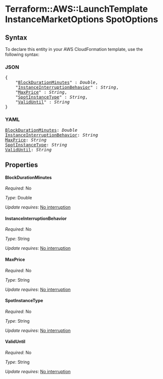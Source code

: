 # Terraform::AWS::LaunchTemplate InstanceMarketOptions SpotOptions

## Syntax

To declare this entity in your AWS CloudFormation template, use the following syntax:

### JSON

<pre>
{
    "<a href="#blockdurationminutes" title="BlockDurationMinutes">BlockDurationMinutes</a>" : <i>Double</i>,
    "<a href="#instanceinterruptionbehavior" title="InstanceInterruptionBehavior">InstanceInterruptionBehavior</a>" : <i>String</i>,
    "<a href="#maxprice" title="MaxPrice">MaxPrice</a>" : <i>String</i>,
    "<a href="#spotinstancetype" title="SpotInstanceType">SpotInstanceType</a>" : <i>String</i>,
    "<a href="#validuntil" title="ValidUntil">ValidUntil</a>" : <i>String</i>
}
</pre>

### YAML

<pre>
<a href="#blockdurationminutes" title="BlockDurationMinutes">BlockDurationMinutes</a>: <i>Double</i>
<a href="#instanceinterruptionbehavior" title="InstanceInterruptionBehavior">InstanceInterruptionBehavior</a>: <i>String</i>
<a href="#maxprice" title="MaxPrice">MaxPrice</a>: <i>String</i>
<a href="#spotinstancetype" title="SpotInstanceType">SpotInstanceType</a>: <i>String</i>
<a href="#validuntil" title="ValidUntil">ValidUntil</a>: <i>String</i>
</pre>

## Properties

#### BlockDurationMinutes

_Required_: No

_Type_: Double

_Update requires_: [No interruption](https://docs.aws.amazon.com/AWSCloudFormation/latest/UserGuide/using-cfn-updating-stacks-update-behaviors.html#update-no-interrupt)

#### InstanceInterruptionBehavior

_Required_: No

_Type_: String

_Update requires_: [No interruption](https://docs.aws.amazon.com/AWSCloudFormation/latest/UserGuide/using-cfn-updating-stacks-update-behaviors.html#update-no-interrupt)

#### MaxPrice

_Required_: No

_Type_: String

_Update requires_: [No interruption](https://docs.aws.amazon.com/AWSCloudFormation/latest/UserGuide/using-cfn-updating-stacks-update-behaviors.html#update-no-interrupt)

#### SpotInstanceType

_Required_: No

_Type_: String

_Update requires_: [No interruption](https://docs.aws.amazon.com/AWSCloudFormation/latest/UserGuide/using-cfn-updating-stacks-update-behaviors.html#update-no-interrupt)

#### ValidUntil

_Required_: No

_Type_: String

_Update requires_: [No interruption](https://docs.aws.amazon.com/AWSCloudFormation/latest/UserGuide/using-cfn-updating-stacks-update-behaviors.html#update-no-interrupt)

